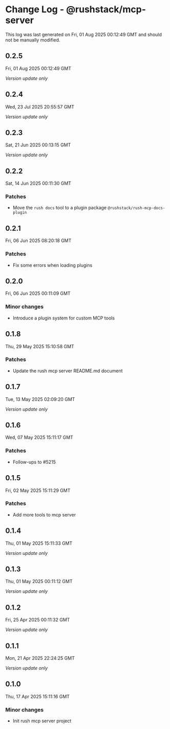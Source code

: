 # Change Log - @rushstack/mcp-server

This log was last generated on Fri, 01 Aug 2025 00:12:49 GMT and should not be manually modified.

## 0.2.5
Fri, 01 Aug 2025 00:12:49 GMT

_Version update only_

## 0.2.4
Wed, 23 Jul 2025 20:55:57 GMT

_Version update only_

## 0.2.3
Sat, 21 Jun 2025 00:13:15 GMT

_Version update only_

## 0.2.2
Sat, 14 Jun 2025 00:11:30 GMT

### Patches

- Move the `rush docs` tool to a plugin package `@rushstack/rush-mcp-docs-plugin`

## 0.2.1
Fri, 06 Jun 2025 08:20:18 GMT

### Patches

- Fix some errors when loading plugins

## 0.2.0
Fri, 06 Jun 2025 00:11:09 GMT

### Minor changes

- Introduce a plugin system for custom MCP tools

## 0.1.8
Thu, 29 May 2025 15:10:58 GMT

### Patches

- Update the rush mcp server README.md document

## 0.1.7
Tue, 13 May 2025 02:09:20 GMT

_Version update only_

## 0.1.6
Wed, 07 May 2025 15:11:17 GMT

### Patches

- Follow-ups to #5215

## 0.1.5
Fri, 02 May 2025 15:11:29 GMT

### Patches

- Add more tools to mcp server

## 0.1.4
Thu, 01 May 2025 15:11:33 GMT

_Version update only_

## 0.1.3
Thu, 01 May 2025 00:11:12 GMT

_Version update only_

## 0.1.2
Fri, 25 Apr 2025 00:11:32 GMT

_Version update only_

## 0.1.1
Mon, 21 Apr 2025 22:24:25 GMT

_Version update only_

## 0.1.0
Thu, 17 Apr 2025 15:11:16 GMT

### Minor changes

- Init rush mcp server project

